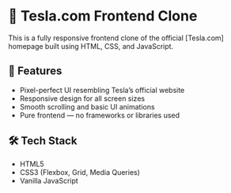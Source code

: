 # 🚗 Tesla.com Frontend Clone

This is a fully responsive frontend clone of the official [Tesla.com] homepage built using HTML, CSS, and JavaScript.

## 🌟 Features

- Pixel-perfect UI resembling Tesla’s official website
- Responsive design for all screen sizes
- Smooth scrolling and basic UI animations
- Pure frontend — no frameworks or libraries used

## 🛠️ Tech Stack

- HTML5
- CSS3 (Flexbox, Grid, Media Queries)
- Vanilla JavaScript


